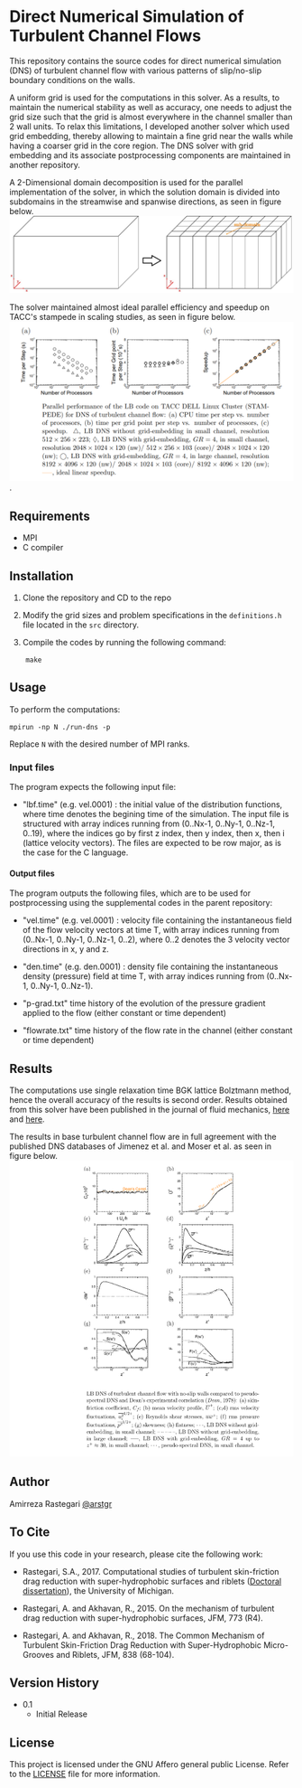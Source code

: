 # Direct Numerical Simulation of Turbulent Channel Flows

This repository contains the source codes for direct numerical simulation (DNS) of turbulent channel flow with various patterns of slip/no-slip boundary conditions on the walls. 

A uniform grid is used for the computations in this solver. As a results, to maintain the numerical stability as well as accuracy, one needs to adjust the grid size such that the grid is almost everywhere in the channel smaller than 2 wall units. To relax this limitations, I developed another solver which used grid embedding, thereby allowing to maintain a fine grid near the walls while having a coarser grid in the core region. The DNS solver with grid embedding and its associate postprocessing components are maintained in another repository.  

A 2-Dimensional domain decomposition is used for the parallel implementation of the solver, in which the solution domain is divided into subdomains in the streamwise and spanwise directions, as seen in figure below. 
![Domain Decomposition](figs/domain.png)

The solver maintained almost ideal parallel efficiency and speedup on TACC's stampede in scaling studies, as seen in figure below.
![Domain Decomposition](figs/performance.png).

## Requirements

- MPI 
- C compiler 

## Installation

1. Clone the repository and CD to the repo
2. Modify the grid sizes and problem specifications in the `definitions.h` file located in the `src` directory. 

3. Compile the codes by running the following command:
```
    make
```

## Usage

To perform the computations:
```
mpirun -np N ./run-dns -p
```

Replace `N` with the desired number of MPI ranks. 

### Input files
The program expects the following input file:

  * "lbf.time" (e.g. vel.0001) : the initial value of the distribution functions, where time denotes the begining time of the simulation. The input file is structured with array indices running from (0..Nx-1, 0..Ny-1, 0..Nz-1, 0..19), where the indices go by first z index, then y index, then x, then i (lattice velocity vectors). The files are expected to be row major, as is the case for the C language.

#### Output files
The program outputs the following files, which are to be used for postprocessing using the supplemental codes in the parent repository:

  * "vel.time" (e.g. vel.0001) : velocity file containing the instantaneous field of the flow velocity vectors at time T, with array indices running from (0..Nx-1, 0..Ny-1, 0..Nz-1, 0..2), where 0..2 denotes the 3 velocity vector directions in x, y and z. 

 * "den.time" (e.g. den.0001) : density file containing the instantaneous density (pressure) field at time T, with array indices running from (0..Nx-1, 0..Ny-1, 0..Nz-1). 

  * "p-grad.txt" time history of the evolution of the pressure gradient applied to the flow (either constant or time dependent) 

  * "flowrate.txt" time history of the flow rate in the channel (either constant or time dependent)

## Results

The computations use single relaxation time BGK lattice Bolztmann method, hence the overall accuracy of the results is second order. Results obtained from this solver have been published in the journal of fluid mechanics, [here](https://doi.org/10.1017/jfm.2015.266) and [here](https://doi.org/10.1017/jfm.2017.865). 


The results in base turbulent channel flow are in full agreement with the published DNS databases of Jimenez et al. and Moser et al. as seen in figure below.
![time history of the skin-friction coefficient and the turbulence statistics in turbulent channel flow obtained from this solver](figs/results-base-channel.png) 

## Author

Amirreza Rastegari [@arstgr](https://github.com/arstgr)

## To Cite

If you use this code in your research, please cite the following work:

  * Rastegari, S.A., 2017. Computational studies of turbulent skin-friction drag reduction with super-hydrophobic surfaces and riblets ([Doctoral dissertation](https://deepblue.lib.umich.edu/handle/2027.42/136986)), the University of Michigan.

  * Rastegari, A. and Akhavan, R., 2015. On the mechanism of turbulent drag reduction with super-hydrophobic surfaces, JFM, 773 (R4). 

  * Rastegari, A. and Akhavan, R., 2018. The Common Mechanism of Turbulent Skin-Friction Drag Reduction with Super-Hydrophobic Micro-Grooves and Riblets, JFM, 838 (68-104). 


## Version History

* 0.1
    * Initial Release

## License

This project is licensed under the GNU Affero general public License. Refer to the [LICENSE](LICENSE) file for more information.
